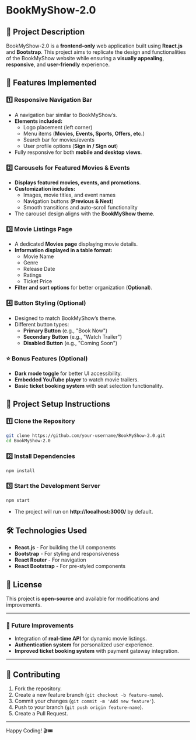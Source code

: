 # BookMyShow-2.0

## 📌 Project Description
BookMyShow-2.0 is a **frontend-only** web application built using **React.js** and **Bootstrap**. This project aims to replicate the design and functionalities of the BookMyShow website while ensuring a **visually appealing**, **responsive**, and **user-friendly** experience.

## 🚀 Features Implemented

### 1️⃣ Responsive Navigation Bar
- A navigation bar similar to BookMyShow’s.
- **Elements included:**
  - Logo placement (left corner)
  - Menu items (**Movies, Events, Sports, Offers, etc.**)
  - Search bar for movies/events
  - User profile options (**Sign in / Sign out**)
- Fully responsive for both **mobile and desktop views**.

### 2️⃣ Carousels for Featured Movies & Events
- **Displays featured movies, events, and promotions**.
- **Customization includes:**
  - Images, movie titles, and event names
  - Navigation buttons (**Previous & Next**)
  - Smooth transitions and auto-scroll functionality
- The carousel design aligns with the **BookMyShow theme**.

### 3️⃣ Movie Listings Page
- A dedicated **Movies page** displaying movie details.
- **Information displayed in a table format:**
  - Movie Name
  - Genre
  - Release Date
  - Ratings
  - Ticket Price
- **Filter and sort options** for better organization (**Optional**).

### 4️⃣ Button Styling (**Optional**)
- Designed to match BookMyShow’s theme.
- Different button types:
  - **Primary Button** (e.g., "Book Now")
  - **Secondary Button** (e.g., "Watch Trailer")
  - **Disabled Button** (e.g., "Coming Soon")

### ⭐ Bonus Features (**Optional**)
- **Dark mode toggle** for better UI accessibility.
- **Embedded YouTube player** to watch movie trailers.
- **Basic ticket booking system** with seat selection functionality.

## 📂 Project Setup Instructions
### 1️⃣ Clone the Repository
```sh
git clone https://github.com/your-username/BookMyShow-2.0.git
cd BookMyShow-2.0
```

### 2️⃣ Install Dependencies
```sh
npm install
```

### 3️⃣ Start the Development Server
```sh
npm start
```
- The project will run on **http://localhost:3000/** by default.

## 🛠️ Technologies Used
- **React.js** - For building the UI components
- **Bootstrap** - For styling and responsiveness
- **React Router** - For navigation
- **React Bootstrap** - For pre-styled components

## 📜 License
This project is **open-source** and available for modifications and improvements.

---

### 🎯 Future Improvements
- Integration of **real-time API** for dynamic movie listings.
- **Authentication system** for personalized user experience.
- **Improved ticket booking system** with payment gateway integration.

---

## 🤝 Contributing
1. Fork the repository.
2. Create a new feature branch (`git checkout -b feature-name`).
3. Commit your changes (`git commit -m 'Add new feature'`).
4. Push to your branch (`git push origin feature-name`).
5. Create a Pull Request.

---

Happy Coding! 🎬🎟️

